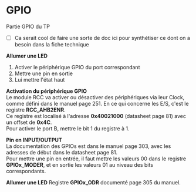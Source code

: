 # GPIO

Partie GPIO du TP

- [ ] Ca serait cool de faire une sorte de doc ici pour synthétiser ce dont on a besoin dans la fiche technique

__Allumer une LED__  
1. Activer le périphérique GPIO du port correspondant  
2. Mettre une pin en sortie  
3. Lui mettre l'état haut  

__Activation du périphérique GPIO__  
Le module RCC va activer ou désactiver des périphériques via leur Clock, comme défini dans le manuel page 251. En ce qui concerne les E/S, c'est le registre __RCC_AHB2ENR__.  
Ce registre est localisé à l'adresse __0x40021000__ (datasheet page 81) avec un offset de __0x4C__.  
Pour activer le port B, mettre le bit 1 du registre à 1.  
  
__Pin en INPUT/OUTPUT__  
La documentation des GPIOs est dans le manuel page 303, avec les adresses de début dans le datasheet page 81.  
Pour mettre une pin en entrée, il faut mettre les valeurs 00 dans le registre __GPIOx_MODER__, et en sortie les valeurs 01 au niveau des bits correspondants.  

__Allumer une LED__
Registre __GPIOx_ODR__ documenté page 305 du manuel.  

